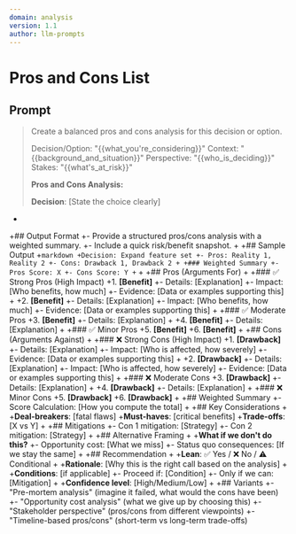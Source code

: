 ```yaml
---
domain: analysis
version: 1.1
author: llm-prompts
---
```


# Pros and Cons List

## Prompt
> Create a balanced pros and cons analysis for this decision or option.
>
> Decision/Option: "{{what_you're_considering}}"
> Context: "{{background_and_situation}}"
> Perspective: "{{who_is_deciding}}"
> Stakes: "{{what's_at_risk}}"
>
> **Pros and Cons Analysis:**
>
> **Decision**: [State the choice clearly]
+
+## Output Format
+- Provide a structured pros/cons analysis with a weighted summary.
+- Include a quick risk/benefit snapshot.
+
+## Sample Output
+```markdown
+Decision: Expand feature set
+- Pros: Reality 1, Reality 2
+- Cons: Drawback 1, Drawback 2
+
+### Weighted Summary
+- Pros Score: X
+- Cons Score: Y
+```
+
+## Pros (Arguments For)
+
+### ✅ Strong Pros (High Impact)
+1. **[Benefit]**
+- Details: [Explanation]
+- Impact: [Who benefits, how much]
+- Evidence: [Data or examples supporting this]
+
+2. **[Benefit]**
+- Details: [Explanation]
+- Impact: [Who benefits, how much]
+- Evidence: [Data or examples supporting this]
+
+### ✅ Moderate Pros
+3. **[Benefit]**
+- Details: [Explanation]
+
+4. **[Benefit]**
+- Details: [Explanation]
+
+### ✅ Minor Pros
+5. **[Benefit]**
+6. **[Benefit]**
+
+## Cons (Arguments Against)
+
+### ❌ Strong Cons (High Impact)
+1. **[Drawback]**
+- Details: [Explanation]
+- Impact: [Who is affected, how severely]
+- Evidence: [Data or examples supporting this]
+
+2. **[Drawback]**
+- Details: [Explanation]
+- Impact: [Who is affected, how severely]
+- Evidence: [Data or examples supporting this]
+
+### ❌ Moderate Cons
+3. **[Drawback]**
+- Details: [Explanation]
+
+4. **[Drawback]**
+- Details: [Explanation]
+
+### ❌ Minor Cons
+5. **[Drawback]**
+6. **[Drawback]**
+
+## Weighted Summary
+- Score Calculation: [How you compute the total]
+
+## Key Considerations
+
+**Deal-breakers**: [fatal flaws]
+**Must-haves**: [critical benefits]
+**Trade-offs**: [X vs Y]
+
+## Mitigations
+- Con 1 mitigation: [Strategy]
+- Con 2 mitigation: [Strategy]
+
+## Alternative Framing
+
+**What if we don't do this?**
+- Opportunity cost: [What we miss]
+- Status quo consequences: [If we stay the same]
+
+## Recommendation
+
+**Lean**: ✅ Yes / ❌ No / ⚠️ Conditional
+
+**Rationale**: [Why this is the right call based on the analysis]
+
+**Conditions**: [if applicable]
+- Proceed if: [Condition]
+- Only if we can: [Mitigation]
+
+**Confidence level**: [High/Medium/Low]
+
+## Variants
+- "Pre-mortem analysis" (imagine it failed, what would the cons have been)
+- "Opportunity cost analysis" (what we give up by choosing this)
+- "Stakeholder perspective" (pros/cons from different viewpoints)
+- "Timeline-based pros/cons" (short-term vs long-term trade-offs)
